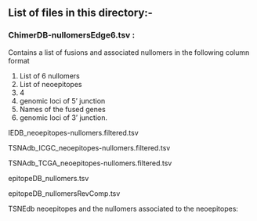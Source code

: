 ## List of files in this directory:-

### ChimerDB-nullomersEdge6.tsv : 
Contains a list of fusions and associated nullomers in the following column format
1. List of 6 nullomers 
2. List of neoepitopes
3. 4
4. genomic loci of 5’ junction
5. Names of the fused genes
6. genomic loci of 3’ junction.

IEDB_neoepitopes-nullomers.filtered.tsv

TSNAdb_ICGC_neoepitopes-nullomers.filtered.tsv

TSNAdb_TCGA_neoepitopes-nullomers.filtered.tsv

epitopeDB_nullomers.tsv

epitopeDB_nullomersRevComp.tsv

TSNEdb neoepitopes and the nullomers associated to the neoepitopes:

